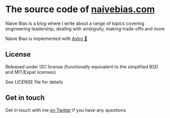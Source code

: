 # The source code of [naivebias.com](https://naivebias.com)

Naive Bias is a blog where I write about a range of topics covering engineering leadership, dealing with ambiguity, making trade-offs and more

Naive Bias is implemented with [Astro 🚀](https://astro.build)

## License

Released under ISC license (functionally equivalent to the simplified BSD and MIT/Expat licenses)

See LICENSE file for details

## Get in touch

Get in touch with me [on Twitter](https://twitter.com/nehfy) if you have any questions